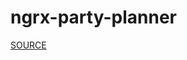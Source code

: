 # ngrx-party-planner

[SOURCE](https://gist.github.com/btroncone/a6e4347326749f938510#additional-resources)
